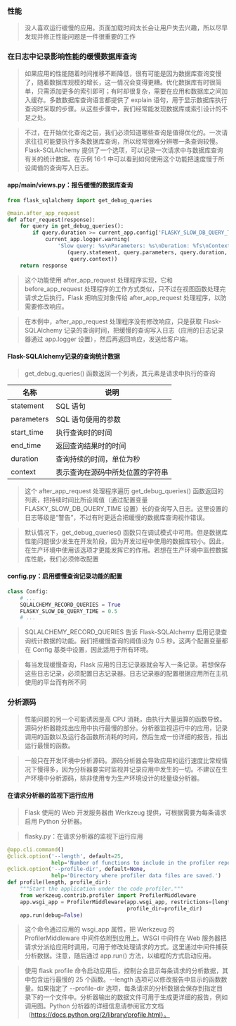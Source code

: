 ### 性能
>没人喜欢运行缓慢的应用。页面加载时间太长会让用户失去兴趣，所以尽早发现并修正性能问题是一件很重要的工作

### 在日志中记录影响性能的缓慢数据库查询
>如果应用的性能随着时间推移不断降低，很有可能是因为数据库查询变慢了，随着数据库规模的增长，这一情况会变得更糟。优化数据库有时很简单，只需添加更多的索引即可；有时却很复杂，需要在应用和数据库之间加入缓存。多数数据库查询语言都提供了 explain 语句，用于显示数据库执行查询时采取的步骤。从这些步骤中，我们经常能发现数据库或索引设计的不足之处。

>不过，在开始优化查询之前，我们必须知道哪些查询是值得优化的。一次请求往往可能要执行多条数据库查询，所以经常很难分辨哪一条查询较慢。Flask-SQLAlchemy 提供了一个选项，可以记录一次请求中与数据库查询有关的统计数据。在示例 16-1 中可以看到如何使用这个功能把速度慢于所设阈值的查询写入日志。

#### app/main/views.py：报告缓慢的数据库查询
```py
from flask_sqlalchemy import get_debug_queries

@main.after_app_request
def after_request(response):
    for query in get_debug_queries():
        if query.duration >= current_app.config['FLASKY_SLOW_DB_QUERY_TIME']:
            current_app.logger.warning(
                'Slow query: %s\nParameters: %s\nDuration: %fs\nContext: %s\n' %
                   (query.statement, query.parameters, query.duration,
                    query.context))
    return response
```

>这个功能使用 after_app_request 处理程序实现，它和 before_app_request 处理程序的工作方式类似，只不过在视图函数处理完请求之后执行。Flask 把响应对象传给 after_app_request 处理程序，以防需要修改响应。

>在本例中，after_app_request 处理程序没有修改响应，只是获取 Flask-SQLAlchemy 记录的查询时间，把缓慢的查询写入日志（应用的日志记录器通过 app.logger 设置），然后再返回响应，发送给客户端。

#### Flask-SQLAlchemy记录的查询统计数据

>get_debug_queries() 函数返回一个列表，其元素是请求中执行的查询


名称 | 说明
-- | --
statement | SQL 语句
parameters | SQL 语句使用的参数
start_time | 执行查询时的时间
end_time | 返回查询结果时的时间
duration | 查询持续的时间，单位为秒
context | 表示查询在源码中所处位置的字符串

>这个 after_app_request 处理程序遍历 get_debug_queries() 函数返回的列表，把持续时间比所设阈值（通过配置变量 FLASKY_SLOW_DB_QUERY_TIME 设置）长的查询写入日志。这里设置的日志等级是“警告”，不过有时更适合把缓慢的数据库查询视作错误。

>默认情况下，get_debug_queries() 函数只在调试模式中可用。但是数据库性能问题很少发生在开发阶段，因为开发过程中使用的数据库较小。因此，在生产环境中使用该选项才更能发挥它的作用。若想在生产环境中监控数据库性能，我们必须修改配置

#### config.py：启用缓慢查询记录功能的配置
```py
class Config:
    # ...
    SQLALCHEMY_RECORD_QUERIES = True
    FLASKY_SLOW_DB_QUERY_TIME = 0.5
    # ...
```

>SQLALCHEMY_RECORD_QUERIES 告诉 Flask-SQLAlchemy 启用记录查询统计数据的功能。我们把缓慢查询的阈值设为 0.5 秒。这两个配置变量都在 Config 基类中设置，因此适用于所有环境。

>每当发现缓慢查询，Flask 应用的日志记录器就会写入一条记录。若想保存这些日志记录，必须配置日志记录器。日志记录器的配置根据应用所在主机使用的平台而有所不同

### 分析源码
>性能问题的另一个可能诱因是高 CPU 消耗，由执行大量运算的函数导致。源码分析器能找出应用中执行最慢的部分。分析器监视运行中的应用，记录调用的函数以及运行各函数所消耗的时间，然后生成一份详细的报告，指出运行最慢的函数。

>一般只在开发环境中分析源码。源码分析器会导致应用的运行速度比常规情况下慢得多，因为分析器要实时监视并记录应用中发生的一切。不建议在生产环境中分析源码，除非使用专为生产环境设计的轻量级分析器。

#### 在请求分析器的监视下运行应用
>Flask 使用的 Web 开发服务器由 Werkzeug 提供，可根据需要为每条请求启用 Python 分析器。

>flasky.py：在请求分析器的监视下运行应用

```py
@app.cli.command()
@click.option('--length', default=25,
              help='Number of functions to include in the profiler report.')
@click.option('--profile-dir', default=None,
              help='Directory where profiler data files are saved.')
def profile(length, profile_dir):
    """Start the application under the code profiler."""
    from werkzeug.contrib.profiler import ProfilerMiddleware
    app.wsgi_app = ProfilerMiddleware(app.wsgi_app, restrictions=[length],
                                      profile_dir=profile_dir)
    app.run(debug=False)
```

>这个命令通过应用的 wsgi_app 属性，把 Werkzeug 的 ProfilerMiddleware 中间件依附到应用上。WSGI 中间件在 Web 服务器把请求分派给应用时调用，可用于修改处理请求的方式。这里通过中间件捕获分析数据。注意，随后通过 app.run() 方法，以编程的方式启动应用。

>使用 flask profile 命令启动应用后，控制台会显示每条请求的分析数据，其中包含运行最慢的 25 个函数。--length 选项可以修改报告中显示的函数数量。如果指定了 --profile-dir 选项，每条请求的分析数据会保存到指定目录下的一个文件中。分析器输出的数据文件可用于生成更详细的报告，例如调用图。Python 分析器的详细信息请参阅官方文档（https://docs.python.org/2/library/profile.html）。